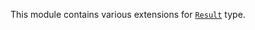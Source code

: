 This module contains various extensions for [`Result`](https://github.com/michaelbull/kotlin-result) type.